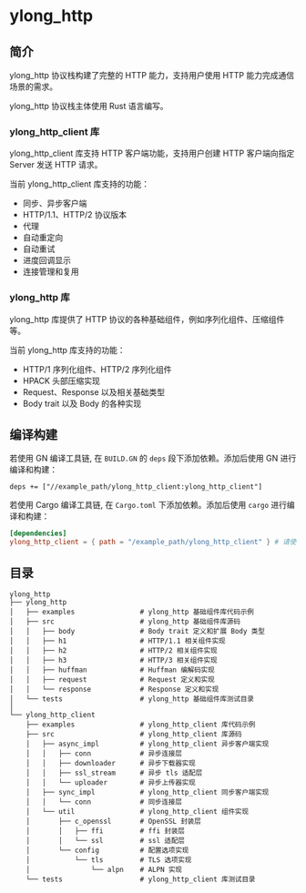 # ylong_http

## 简介

ylong_http 协议栈构建了完整的 HTTP 能力，支持用户使用 HTTP 能力完成通信场景的需求。

ylong_http 协议栈主体使用 Rust 语言编写。

### ylong_http_client 库

ylong_http_client 库支持 HTTP 客户端功能，支持用户创建 HTTP 客户端向指定 Server 发送 HTTP
请求。

当前 ylong_http_client 库支持的功能：

- 同步、异步客户端
- HTTP/1.1、HTTP/2 协议版本
- 代理
- 自动重定向
- 自动重试
- 进度回调显示
- 连接管理和复用

### ylong_http 库

ylong_http 库提供了 HTTP 协议的各种基础组件，例如序列化组件、压缩组件等。

当前 ylong_http 库支持的功能：

- HTTP/1 序列化组件、HTTP/2 序列化组件
- HPACK 头部压缩实现
- Request、Response 以及相关基础类型
- Body trait 以及 Body 的各种实现

## 编译构建

若使用 GN 编译工具链, 在 ```BUILD.GN``` 的 ```deps``` 段下添加依赖。添加后使用 GN 进行编译和构建：

```gn
deps += ["//example_path/ylong_http_client:ylong_http_client"]
```

若使用 Cargo 编译工具链, 在 ```Cargo.toml``` 下添加依赖。添加后使用 ```cargo``` 进行编译和构建：

```toml
[dependencies]
ylong_http_client = { path = "/example_path/ylong_http_client" } # 请使用路径依赖
```

## 目录

```
ylong_http
├── ylong_http
│   ├── examples                # ylong_http 基础组件库代码示例
│   ├── src                     # ylong_http 基础组件库源码
│   │   ├── body                # Body trait 定义和扩展 Body 类型
│   │   ├── h1                  # HTTP/1.1 相关组件实现
│   │   ├── h2                  # HTTP/2 相关组件实现
│   │   ├── h3                  # HTTP/3 相关组件实现
│   │   ├── huffman             # Huffman 编解码实现
│   │   ├── request             # Request 定义和实现
│   │   └── response            # Response 定义和实现
│   └── tests                   # ylong_http 基础组件库测试目录
│
└── ylong_http_client
    ├── examples                # ylong_http_client 库代码示例
    ├── src                     # ylong_http_client 库源码
    │   ├── async_impl          # ylong_http_client 异步客户端实现
    │   │   ├── conn            # 异步连接层
    │   │   ├── downloader      # 异步下载器实现
    │   │   ├── ssl_stream      # 异步 tls 适配层
    │   │   └── uploader        # 异步上传器实现   
    │   ├── sync_impl           # ylong_http_client 同步客户端实现
    │   │   └── conn            # 同步连接层
    │   └── util                # ylong_http_client 组件实现
    │       ├── c_openssl       # OpenSSL 封装层
    │       │   ├── ffi         # ffi 封装层
    │       │   └── ssl         # ssl 适配层
    │       └── config          # 配置选项实现
    │           └── tls         # TLS 选项实现
    │               └── alpn    # ALPN 实现
    └── tests                   # ylong_http_client 库测试目录
```